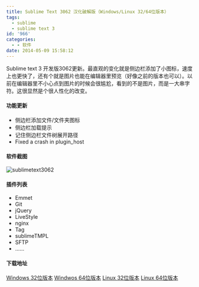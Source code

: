 ```yaml
---
title: Sublime Text 3062 汉化破解版（Windows/Linux 32/64位版本）
tags:
  - sublime
  - sublime text 3
id: '966'
categories:
  - - 软件
date: 2014-05-09 15:58:12
---
```


Sublime text 3 开发版3062更新。最直观的变化就是侧边栏添加了小图标，速度上也更快了，还有个就是图片也能在编辑器里预览（好像之前的版本也可以）。以前在编辑器里不小心点到图片的时候会很尴尬，看到的不是图片，而是一大串字符。这很显然是个很人性化的改变。

#### 功能更新

*   侧边栏添加文件/文件夹图标
*   侧边栏加载提示
*   记住侧边栏文件树展开路径
*   Fixed a crash in plugin\_host

#### 软件截图

![sublimetext3062](http://vsnote.test/wp-content/uploads/2014/05/2014-05-09_151536.jpg)

#### 插件列表

*   Emmet
*   Git
*   jQuery
*   LiveStyle
*   nginx
*   Tag
*   sublimeTMPL
*   SFTP
*   ……

#### 下载地址

[Windows 32位版本](http://pan.baidu.com/s/1hqkjFLE) [Windwos 64位版本](http://pan.baidu.com/s/1eQ24AiQ) [Linux 32位版本](http://pan.baidu.com/s/1pJNQYCV) [Linux 64位版本](http://pan.baidu.com/s/13YKwe)